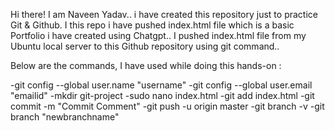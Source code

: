Hi there! I am Naveen Yadav..
i have created this repository just to practice Git & Github. I this repo i have pushed index.html file which is a basic Portfolio i have created using Chatgpt..
I pushed index.html file from my Ubuntu local server to this Github repository using git command..

Below are the commands, I have used while doing this hands-on :

-git config --global user.name "username"
-git config --global user.email "emailid"
-mkdir git-project
-sudo nano index.html
-git add index.html
-git commit -m "Commit Comment"
-git push -u origin master
-git branch -v
-git branch "newbranchname"
